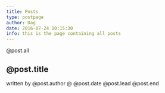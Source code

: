 ```yaml
---
title: Posts
type: postpage
author: Dag
date: 2016-07-24 10:15:30
info: this is the page containing all posts
---
```


@post.all
## @post.title
written by @post.author @ @post.date
@post.lead
@post.end
